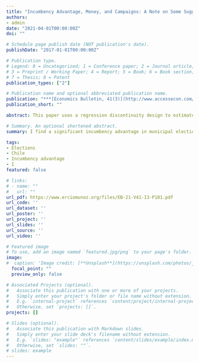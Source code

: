 ```yaml
---
title: "Incumbency Advantage, Money, and Campaigns: A Note on Some Suggestive Evidence from Chile"
authors:
- admin
date: "2021-04-01T00:00:00Z"
doi: ""

# Schedule page publish date (NOT publication's date).
publishDate: "2017-01-01T00:00:00Z"

# Publication type.
# Legend: 0 = Uncategorized; 1 = Conference paper; 2 = Journal article;
# 3 = Preprint / Working Paper; 4 = Report; 5 = Book; 6 = Book section;
# 7 = Thesis; 8 = Patent
publication_types: ["2"]

# Publication name and optional abbreviated publication name.
publication: "***[Economics Bulletin, 41(3)](http://www.accessecon.com/Pubs/EB/2021/Volume41/EB-21-V41-I3-P101.pdf)***"
publication_short: ""

abstract: This paper uses a regression discontinuity design to estimate the causal effect of incumbency status on the unconditional probability of winning a mayoral election in Chile. Moreover, it studies how this probability varies over time, and after a reform in the political campaign law that limited advertisement and modified how campaigns were financed. I find a significant incumbency advantage only after the reform implemented in 2016. For the mayoral elections between 1996 and 2012, I do not find a statistically significant advantage but in the 2016 election being the incumbent increases significantly the unconditional probability of being elected by 38 percentage points. This finding suggests, although not conclusively, that the reform benefited the incumbents.

# Summary. An optional shortened abstract.
summary: I find a significant incumbency advantage in municipal elections only after the reform implemented in 2016. 

tags:
- Elections 
- Chile
- Incumbency advantage
- I
featured: false

# links:
# - name: ""
#   url: ""
url_pdf: https://www.erciomunoz.org/files/EB-21-V41-I3-P101.pdf
url_code: ''
url_dataset: ''
url_poster: ''
url_project: ''
url_slides: ''
url_source: ''
url_video: ''

# Featured image
# To use, add an image named `featured.jpg/png` to your page's folder. 
image:
#  caption: 'Image credit: [**Unsplash**](https://unsplash.com/photos/jdD8gXaTZsc)'
  focal_point: ""
  preview_only: false

# Associated Projects (optional).
#   Associate this publication with one or more of your projects.
#   Simply enter your project's folder or file name without extension.
#   E.g. `internal-project` references `content/project/internal-project/index.md`.
#   Otherwise, set `projects: []`.
projects: []

# Slides (optional).
#   Associate this publication with Markdown slides.
#   Simply enter your slide deck's filename without extension.
#   E.g. `slides: "example"` references `content/slides/example/index.md`.
#   Otherwise, set `slides: ""`.
# slides: example
---
```

